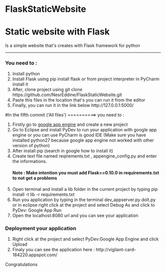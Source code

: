 # FlaskStaticWebsite

<h1>Static website with Flask </h1>
<p>Is a simple website that's creates with Flask framework for python </p>

<hr>

<h3>You need to :</h3>
 <ol>
   <li>Install python</li>
   <li>Install Flask using pip install flask or from project interpreter in PyCharm install it </li>
   <li>After, clone project using git clone https://github.com/NesrEddine/FlaskStaticWebsite.git</li>
   <li>Paste this files in the location that's you can run it from the editor</li>
   <li>Finally, you can run it in the link below http://127.0.0.1:5000/</li>
 </ol>


#In the fifth commit ('All files') ==========> you need to :
<ol>
 <li>Firstly go to <a href="https://console.cloud.google.com/projectselector/appengine/create?lang=flex_python&st=true&_ga=2.267487886.-1867692667.1510566899&pli=1" >google app engine</a> and create a new project</li>
 <li>Go to Eclipse and install PyDev to run your application with google app engine or you can use PyCharm is good IDE (Make sure you have installed python27 because google app engine not worked with other version of python)</li>
 <li>After install pip (search in google how to install it)</li>
 <li>Create text file named reqirements.txt , appengine_config.py and enter the informations. <h4 style:{color: red}><g>Note : Make intention you must add Flask==0.10.0 in requirements.txt to not get a problems</g></h4></li>
 <li>Open terminal and install a lib folder in the current project by typing pip install -t lib -r requirements.txt </li>
 <li>Run you application by typing in the terminal dev_appserver.py doIt.py or in eclipse right click at the project and select Debug As and click to PyDev: Google App Run</li>
 <li>Open the localhost:8080 url and you can see your application</li>
</ol>

<h3>Deployment your application</h3>
   <ol>
     <li>Right click at the project and select PyDev:Google App Engine and click Upload</li>
     <li>Finaly you can see the application here : http://vigilant-card-184220.appspot.com/</li>
   </ol>

<p style:{color : green}>Congratulations</p>


